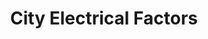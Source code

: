 ---
title: "City Electrical Factors"
url: /cirencester/city-electrical-factors/
shop: electrical
---